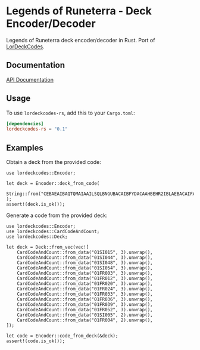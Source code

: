 # Legends of Runeterra - Deck Encoder/Decoder
Legends of Runeterra deck encoder/decoder in Rust. Port of [LorDeckCodes](https://github.com/RiotGames/LoRDeckCodes.).

## Documentation

[API Documentation](https://docs.rs/lordeckcodes)

## Usage

To use `lordeckcodes-rs`, add this to your `Cargo.toml`:

```toml
[dependencies]
lordeckcodes-rs = "0.1"
```

## Examples
 Obtain a deck from the provided code:

 ```
 use lordeckcodes::Encoder;

 let deck = Encoder::deck_from_code(
     String::from("CEBAEAIBAQTQMAIAAILSQLBNGUBACAIBFYDACAAHBEHR2IBLAEBACAIFAY")
 );
 assert!(deck.is_ok());
 ```

 Generate a code from the provided deck:
 ```
 use lordeckcodes::Encoder;
 use lordeckcodes::CardCodeAndCount;
 use lordeckcodes::Deck;

 let deck = Deck::from_vec(vec![
     CardCodeAndCount::from_data("01SI015", 3).unwrap(),
     CardCodeAndCount::from_data("01SI044", 3).unwrap(),
     CardCodeAndCount::from_data("01SI048", 3).unwrap(),
     CardCodeAndCount::from_data("01SI054", 3).unwrap(),
     CardCodeAndCount::from_data("01FR003", 3).unwrap(),
     CardCodeAndCount::from_data("01FR012", 3).unwrap(),
     CardCodeAndCount::from_data("01FR020", 3).unwrap(),
     CardCodeAndCount::from_data("01FR024", 3).unwrap(),
     CardCodeAndCount::from_data("01FR033", 3).unwrap(),
     CardCodeAndCount::from_data("01FR036", 3).unwrap(),
     CardCodeAndCount::from_data("01FR039", 3).unwrap(),
     CardCodeAndCount::from_data("01FR052", 3).unwrap(),
     CardCodeAndCount::from_data("01SI005", 2).unwrap(),
     CardCodeAndCount::from_data("01FR004", 2).unwrap(),
 ]);

 let code = Encoder::code_from_deck(&deck);
 assert!(code.is_ok());
 ```